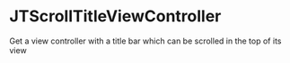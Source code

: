 # JTScrollTitleViewController
Get a view controller with a title bar which can be scrolled in the top of its view
